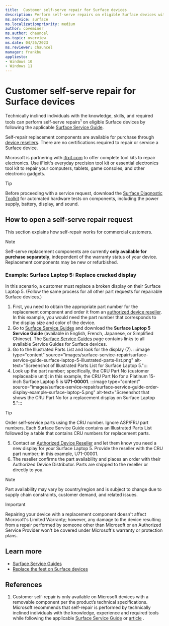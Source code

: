 ```yaml
---
title:  Customer self-serve repair for Surface devices
description: Perform self-serve repairs on eligible Surface devices with tools & guides from Microsoft & iFixit. No certification required. Learn more here.
ms.service: surface
ms.localizationpriority: medium
author: coveminer
ms.author: chauncel
ms.topic: overview
ms.date: 04/26/2023
ms.reviewer: chauncel
manager: frankbu
appliesto:
- Windows 10
- Windows 11
---
```


# Customer self-serve repair for Surface devices

Technically inclined individuals with the knowledge, skills, and required tools can perform self-serve repairs<sup>1</sup> on eligible Surface devices by following the applicable [Surface Service Guide](https://www.microsoft.com/download/100440).

Self-repair replacement components are available for purchase through [device resellers](https://www.microsoft.com/surface/business/where-to-buy-microsoft-surface#DEVICESRESELLERS). There are no certifications required to repair or service a Surface device.

Microsoft is partnering with [ifixit.com](https://www.ifixit.com/Tools/Toolkits) to offer complete tool kits to repair electronics. Use iFixit's everyday precision tool kit or essential electronics tool kit to repair your computers, tablets, game consoles, and other electronic gadgets.

> [!TIP]
> Before proceeding with a service request, download the [Surface Diagnostic Toolkit](https://support.microsoft.com/surface/fix-common-surface-problems-using-the-surface-app-and-surface-diagnostic-toolkit-f61d8d18-37a9-863d-f8d0-1982eb16f7b5) for automated hardware tests on components, including the power supply, battery, display, and sound.

## How to open a self-serve repair request

This section explains how self-repair works for commercial customers.

> [!NOTE]
> Self-serve replacement components are currently **only available for purchase separately**, independent of the warranty status of your device. Replacement components may be new or refurbished.

### Example: Surface Laptop 5: Replace cracked display

In this scenario, a customer must replace a broken display on their Surface Laptop 5. (Follow the same process for all other part requests for repairable Surface devices.)

1. First, you need to obtain the appropriate part number for the replacement component and order it from an [authorized device reseller](https://www.microsoft.com/surface/business/where-to-buy-microsoft-surface#DEVICESRESELLERS). In this example, you would need the part number that corresponds to the display size and color of the device.
2. Go to [Surface Service Guides](https://www.microsoft.com/download/100440) and download the **Surface Laptop 5 Service Guide** (available in English, French, Japanese, or Simplified Chinese). The [Surface Service Guides](https://www.microsoft.com/download/100440) page contains links to all available Service Guides for Surface devices.
3. Go to the Illustrated Parts List and look for the display (7).
:::image type="content" source="images/surface-service-repair/surface-service-guide-surface-laptop-5-illustrated-parts-list.png" alt-text="Screenshot of Illustrated Parts List for Surface Laptop 5.":::
4. Look up the part number; specifically, the CRU Part No (customer replaceable unit): in this example, the CRU Part No for a Platinum 15-inch Surface Laptop 5 is **U71-00001**.
:::image type="content" source="images/surface-service-repair/surface-service-guide-order-display-example-surface-laptop-5.png" alt-text="Screenshot that shows the CRU Part No for a replacement display on Surface Laptop 5.":::

> [!TIP]
> Order self-service parts using the CRU number. Ignore ASP/FRU part numbers. Each Surface Service Guide contains an Illustrated Parts List followed by a table that contains CRU numbers for replacement parts.  

5. Contact an [Authorized Device Reseller](https://www.microsoft.com/surface/business/where-to-buy-microsoft-surface#DEVICESRESELLERS) and let them know you need a new display for your Surface Laptop 5. Provide the reseller with the CRU part number; in this example, U71-00001.
6. The reseller confirms the part availability and places an order with their Authorized Device Distributor. Parts are shipped to the reseller or directly to you.

> [!NOTE]
> Part availability may vary by country/region and is subject to change due to supply chain constraints, customer demand, and related issues.

> [!IMPORTANT]
> Repairing your device with a replacement component doesn't affect Microsoft's Limited Warranty; however, any damage to the device resulting from a repair performed by someone other than Microsoft or an Authorized Service Provider won't be covered under Microsoft's warranty or protection plans.

## Learn more

- [Surface Service Guides](https://www.microsoft.com/download/100440)
- [Replace the feet on Surface devices](https://support.microsoft.com/surface/replace-the-feet-on-surface-devices-791bcf1d-db4a-4807-816e-06d30072383d)

## References

1. Customer self-repair is only available on Microsoft devices with a removable component per the product’s technical specifications. Microsoft recommends that self-repair is performed by technically inclined individuals with the knowledge, experience and required tools while following the applicable [Surface Service Guide](https://www.microsoft.com/download/100440)  or [article](https://support.microsoft.com/surface/replace-the-feet-on-surface-devices-791bcf1d-db4a-4807-816e-06d30072383d) .
